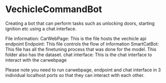 # VechicleCommandBot
Creating a bot that can perform tasks such as unlocking doors, starting ignition etc using a chat interface.

File information:
CarWebPage: This is the file hosts the vechicle api endpoint
Endpoint: This file controls the flow of information
SmartCatBot: This file has all the finetuning process that was done for the model. This folder also has the dataset.
chat interface: This is the chat interface to interact with the carwebpage

Please note you need to run carwebpage, endpoint and chat interface in 3 individual localhost ports so that they can interact with each other.

